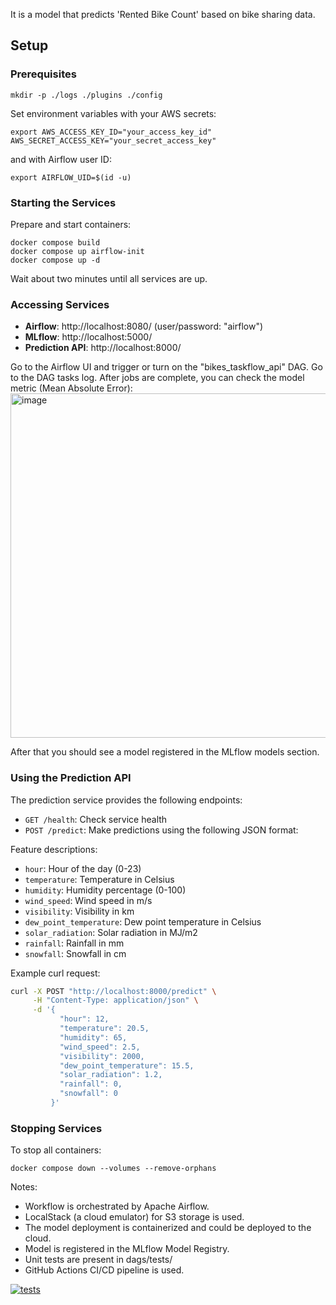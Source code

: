 It is a model that predicts 'Rented Bike Count' based on bike sharing data.

## Setup

### Prerequisites
```
mkdir -p ./logs ./plugins ./config
```
Set environment variables with your AWS secrets:
```
export AWS_ACCESS_KEY_ID="your_access_key_id" AWS_SECRET_ACCESS_KEY="your_secret_access_key"
```
and with Airflow user ID:
```
export AIRFLOW_UID=$(id -u)
```

### Starting the Services
Prepare and start containers:
```
docker compose build
docker compose up airflow-init
docker compose up -d
```
Wait about two minutes until all services are up.

### Accessing Services
- **Airflow**: http://localhost:8080/ (user/password: "airflow")
- **MLflow**: http://localhost:5000/
- **Prediction API**: http://localhost:8000/


Go to the Airflow UI and trigger or turn on the "bikes_taskflow_api" DAG. Go to the DAG tasks log. After jobs are complete, you can check the model metric (Mean Absolute Error):
<img width="1170" height="551" alt="image" src="https://github.com/user-attachments/assets/f6105c19-63dc-4ebc-bad8-7eca55ce9986" />

After that you should see a model registered in the MLflow models section.

### Using the Prediction API
The prediction service provides the following endpoints:
- `GET /health`: Check service health
- `POST /predict`: Make predictions using the following JSON format:

Feature descriptions:
- `hour`: Hour of the day (0-23)
- `temperature`: Temperature in Celsius
- `humidity`: Humidity percentage (0-100)
- `wind_speed`: Wind speed in m/s
- `visibility`: Visibility in km
- `dew_point_temperature`: Dew point temperature in Celsius
- `solar_radiation`: Solar radiation in MJ/m2
- `rainfall`: Rainfall in mm
- `snowfall`: Snowfall in cm

Example curl request:
```bash
curl -X POST "http://localhost:8000/predict" \
     -H "Content-Type: application/json" \
     -d '{
           "hour": 12,
           "temperature": 20.5,
           "humidity": 65,
           "wind_speed": 2.5,
           "visibility": 2000,
           "dew_point_temperature": 15.5,
           "solar_radiation": 1.2,
           "rainfall": 0,
           "snowfall": 0
         }'
```

### Stopping Services
To stop all containers:
```
docker compose down --volumes --remove-orphans
```

Notes:
- Workflow is orchestrated by Apache Airflow.
- LocalStack (a cloud emulator) for S3 storage is used.
- The model deployment is containerized and could be deployed to the cloud.
- Model is registered in the MLflow Model Registry.
- Unit tests are present in dags/tests/
- GitHub Actions CI/CD pipeline is used.



[![tests](https://github.com/gsenseless/mlOps_bikesharing/actions/workflows/CI.yml/badge.svg)](https://github.com/gsenseless/mlOps_bikesharing/actions/workflows/CI.yml)
